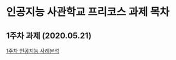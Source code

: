 # 인공지능 사관학교  프리코스 과제 목차

## 1주차 과제 (2020.05.21)
[1주차 인공지능 사례분석](https://github.com/Gwanhyengo-Kim/-/blob/master/1%EC%A3%BC%EC%B0%A8%20%EC%9D%B8%EA%B3%B5%EC%A7%80%EB%8A%A5%20%EC%82%AC%EB%A1%80.ipynb)
